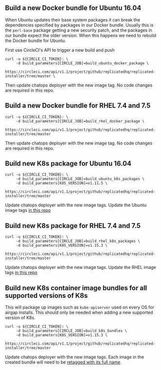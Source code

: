 ## Build a new Docker bundle for Ubuntu 16.04

When Ubuntu updates their base system packages it can break the dependencies specified by packages in our Docker bundle.
Usually this is the `perl-base` package getting a new security patch, and the packages in our bundle expect the older version.
When this happens we need to rebuild the Docker bundle for Ubuntu.

First use CircleCI's API to trigger a new build and push
```
curl -u ${CIRCLE_CI_TOKEN}: \
     -d build_parameters[CIRCLE_JOB]=build_ubuntu_docker_package \
     https://circleci.com/api/v1.1/project/github/replicatedhq/replicated-installer/tree/master \
```

Then update chatops deployer with the new image tag. No code changes are required in this repo.

## Build a new Docker bundle for RHEL 7.4 and 7.5

```
curl -u ${CIRCLE_CI_TOKEN}: \
     -d build_parameters[CIRCLE_JOB]=build_rhel_docker_package \
     https://circleci.com/api/v1.1/project/github/replicatedhq/replicated-installer/tree/master
```

Then update chatops deployer with the new image tag. No code changes are required in this repo.

## Build new K8s package for Ubuntu 16.04

```
curl -u ${CIRCLE_CI_TOKEN}: \
     -d build_parameters[CIRCLE_JOB]=build_ubuntu_k8s_packages \
     -d build_parameters[K8S_VERSION]=v1.11.5 \
     https://circleci.com/api/v1.1/project/github/replicatedhq/replicated-installer/tree/master
```

Update chatops deployer with the new image tags.
Update the Ubuntu image tags [in this repo](https://github.com/replicatedhq/replicated-installer/blob/77654150c6a6d4e80b9b1f24f8fb2d63b412d7ea/install_scripts/templates/common/kubernetes.sh#L2)

## Build new K8s package for RHEL 7.4 and 7.5

```
curl -u ${CIRCLE_CI_TOKEN}: \
     -d build_parameters[CIRCLE_JOB]=build_rhel_k8s_packages \
     -d build_parameters[K8S_VERSION]=v1.15.3 \
     https://circleci.com/api/v1.1/project/github/replicatedhq/replicated-installer/tree/master
```

Update chatops deployer with the new image tags.
Update the RHEL image tags [in this repo](https://github.com/replicatedhq/replicated-installer/blob/77654150c6a6d4e80b9b1f24f8fb2d63b412d7ea/install_scripts/templates/common/kubernetes.sh#L6)

## Build new K8s container image bundles for all supported versions of K8s

This will package up images such as `kube-apiserver` used on every OS for airgap installs.
This should only be needed when adding a new supported version of K8s.

```
curl -u ${CIRCLE_CI_TOKEN}: \
     -d build_parameters[CIRCLE_JOB]=build_k8s_bundles \
     -d build_parameters[K8S_VERSION]=v1.15.3 \
     https://circleci.com/api/v1.1/project/github/replicatedhq/replicated-installer/tree/master
```

Update chatops deployer with the new image tags.
Each image in the created bundle will need to be [retagged with its full name](https://github.com/replicatedhq/replicated-installer/blob/77654150c6a6d4e80b9b1f24f8fb2d63b412d7ea/install_scripts/templates/common/kubernetes.sh#L209).
